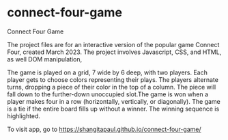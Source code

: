 # connect-four-game
Connect Four Game

The project files are for an interactive version of the popular game Connect Four, created March 2023. The project involves Javascript, CSS, and HTML, as well DOM manipulation, 

The game is played on a grid, 7 wide by 6 deep, with two players. Each player gets to choose colors representing their plays. The players alternate turns, dropping a piece of their color in the top of a column. The piece will fall down to the further-down unoccupied slot.The game is won when a player makes four in a row (horizontally, vertically, or diagonally). The game is a tie if the entire board fills up without a winner. The winning sequence is highlighted.


To visit app, go to https://shangitapaul.github.io/connect-four-game/
